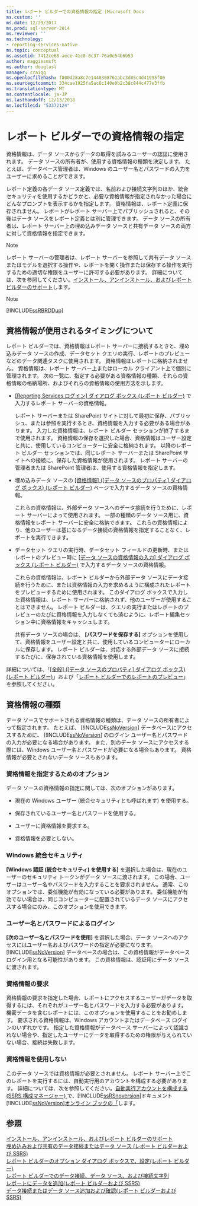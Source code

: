 ```yaml
---
title: レポート ビルダーでの資格情報の指定 |Microsoft Docs
ms.custom: ''
ms.date: 12/29/2017
ms.prod: sql-server-2014
ms.reviewer: ''
ms.technology:
- reporting-services-native
ms.topic: conceptual
ms.assetid: 7412ce68-aece-41c0-8c37-76a0e54b6b53
author: maggiesmsft
ms.author: douglasl
manager: craigg
ms.openlocfilehash: f800d28a8c7e1440308761abc3d05c4d41995f00
ms.sourcegitcommit: 334cae1925fa5ac6c140e0b2c38c844c477e3ffb
ms.translationtype: MT
ms.contentlocale: ja-JP
ms.lasthandoff: 12/13/2018
ms.locfileid: "53372124"
---
```

# <a name="specify-credentials-in-report-builder"></a>レポート ビルダーでの資格情報の指定
  資格情報は、データ ソースからデータの取得を試みるユーザーの認証に使用されます。 データ ソースの所有者が、使用する資格情報の種類を決定します。 たとえば、データベース管理者は、Windows のユーザー名とパスワードの入力をユーザーに求めることができます。  
  
 レポート定義の各データ ソース定義では、名前および接続文字列のほか、統合セキュリティを使用するかどうかと、必要な資格情報が指定されなかった場合にどんなプロンプトを表示するかを指定します。 資格情報は、レポート定義に保存されません。 レポートがレポート サーバー上でパブリッシュされると、その後はデータ ソースをレポート定義とは別に管理できます。 データ ソースの所有者は、レポート サーバー上の埋め込みデータ ソースと共有データ ソースの両方に対して資格情報を指定できます。  
  
> [!NOTE]  
>  レポート サーバーの管理者は、レポート サーバーを参照して共有データ ソースまたはモデルを選択する操作や、レポートを開く操作または保存する操作を実行するための適切な権限をユーザーに許可する必要があります。 詳細については、次を参照してください。[インストール、アンインストール、およびレポート ビルダーのサポート](../../2014/reporting-services/install-uninstall-and-report-builder-support.md)します。  
  
> [!NOTE]  
>  [!INCLUDE[ssRBRDDup](../includes/ssrbrddup-md.md)]  
  
## <a name="understanding-when-credentials-are-used"></a>資格情報が使用されるタイミングについて  
 レポート ビルダーでは、資格情報はレポート サーバーに接続するときと、埋め込みデータ ソースの作成、データセット クエリの実行、レポートのプレビューなどのデータ関連タスクに使用されます。 資格情報はレポートに格納されません。 資格情報は、レポート サーバー上またはローカル クライアント上で個別に管理されます。 次の一覧に、指定する必要がある資格情報の種類、それらの資格情報の格納場所、およびそれらの資格情報の使用方法を示します。  
  
-   [[Reporting Services ログイン] ダイアログ ボックス &#40;レポート ビルダー&#41;](report-builder/reporting-services-login-dialog-box-report-builder.md) で入力するレポート サーバーの資格情報。  
  
     レポート サーバーまたは SharePoint サイトに対して最初に保存、パブリッシュ、または参照を実行するとき、資格情報を入力する必要がある場合があります。 入力した資格情報は、レポート ビルダー セッションが終了するまで使用されます。 資格情報の保存を選択した場合、資格情報はユーザー設定と共に、使用しているコンピューターに安全に格納されます。 以降のレポート ビルダー セッションでは、同じレポート サーバーまたは SharePoint サイトへの接続に、保存した資格情報が使用されます。 レポート サーバーの管理者または SharePoint 管理者は、使用する資格情報を指定します。  
  
-   埋め込みデータ ソースの [[資格情報] &#40;[データ ソースのプロパティ] ダイアログ ボックス&#41; &#40;レポート ビルダー&#41;](../../2014/reporting-services/data-source-properties-dialog-box-credentials-report-builder.md) ページで入力するデータ ソースの資格情報。  
  
     これらの資格情報は、外部データ ソースへのデータ接続を行うために、レポート サーバーによって使用されます。 一部の種類のデータ ソース用に、資格情報をレポート サーバーに安全に格納できます。 これらの資格情報により、他のユーザーは基になるデータ接続の資格情報を指定することなく、レポートを実行できます。  
  
-   データセット クエリの実行時、データセット フィールドの更新時、またはレポートのプレビュー時に [[データ ソースの資格情報の入力] ダイアログ ボックス &#40;レポート ビルダー&#41;](report-data/enter-data-source-credentials-dialog-box-report-builder.md) で入力するデータ ソースの資格情報。  
  
     これらの資格情報は、レポート ビルダーから外部データ ソースにデータ接続を行うために、または資格情報の入力を求めるように構成されたレポートをプレビューするために使用されます。 このダイアログ ボックスで入力した資格情報は、レポート サーバーに格納されず、他のユーザーが使用することはできません。 レポート ビルダーは、クエリの実行またはレポートのプレビューのたびに資格情報を入力しなくても済むように、レポート編集セッション中に資格情報をキャッシュします。  
  
     共有データ ソースの場合は、 **[パスワードを保存する]** オプションを使用して、資格情報をユーザー設定と共に、使用しているコンピューターにローカルに保存します。 レポート ビルダーは、対応する外部データ ソースに接続するたびに、保存されている資格情報を使用します。  
  
 詳細については、「[[全般] &#40;[データ ソースのプロパティ] ダイアログ ボックス&#41; &#40;レポート ビルダー&#41;](../../2014/reporting-services/data-source-properties-dialog-box-general-report-builder.md)」および「[レポート ビルダーでのレポートのプレビュー](report-builder/previewing-reports-in-report-builder.md)」を参照してください。  
  
## <a name="types-of-credentials"></a>資格情報の種類  
 データ ソースでサポートされる資格情報の種類は、データ ソースの所有者によって指定されます。 たとえば、 [!INCLUDE[ssNoVersion](../includes/ssnoversion-md.md)] データベースにアクセスするために、 [!INCLUDE[ssNoVersion](../includes/ssnoversion-md.md)] のログイン ユーザー名とパスワードの入力が必要になる場合があります。 また、別のデータ ソースにアクセスする際には、Windows ユーザー名とパスワードが必要になる場合もあります。 資格情報が必要とされないデータ ソースもあります。  
  
### <a name="options-for-specifying-credentials"></a>資格情報を指定するためのオプション  
 データ ソースの資格情報の指定に関しては、次のオプションがあります。  
  
-   現在の Windows ユーザー (統合セキュリティとも呼ばれます) を使用する。  
  
-   保存されているユーザー名とパスワードを使用する。  
  
-   ユーザーに資格情報を要求する。  
  
-   資格情報を必要としない。  
  
### <a name="windows-integrated-security"></a>Windows 統合セキュリティ  
 **[Windows 認証 (統合セキュリティ) を使用する]** を選択した場合は、現在のユーザーのセキュリティ トークンがデータ ソースに渡されます。 この場合、ユーザーはユーザー名やパスワードを入力することを要求されません。 通常、このオプションでは、委任機能が有効になっている必要があります。 委任機能が有効でない場合は、同じコンピューターに配置されているデータ ソースにアクセスする場合にのみ、このオプションを使用できます。  
  
### <a name="user-name-and-password-login"></a>ユーザー名とパスワードによるログイン  
 **[次のユーザー名とパスワードを使用]** を選択した場合、データ ソースへのアクセスにはユーザー名およびパスワードの指定が必要になります。 [!INCLUDE[ssNoVersion](../includes/ssnoversion-md.md)] データベースの場合は、この資格情報がデータベース ログイン用となる可能性があります。 この資格情報は、認証用にデータ ソースに渡されます。  
  
### <a name="prompted-credentials"></a>資格情報の要求  
 資格情報の要求を指定した場合、レポートにアクセスするユーザーがデータを取得するには、それぞれがユーザー名とパスワードを入力する必要があります。 機密データを含むレポートには、このオプションを使用することをお勧めします。 要求される資格情報は、Windows アカウントまたはデータベース ログインのいずれかです。 指定した資格情報がデータベース サーバーによって認識されない場合や、指定したユーザーにデータを取得するための権限が与えられていない場合、接続は失敗します。  
  
### <a name="no-credentials"></a>資格情報を使用しない  
 このデータ ソースでは資格情報が必要とされません。 レポート サーバー上でこのレポートを実行するには、自動実行用のアカウントを構成する必要があります。 詳細については、次を参照してください。[自動実行アカウントを構成する&#40;SSRS 構成マネージャー&#41; ](install-windows/configure-the-unattended-execution-account-ssrs-configuration-manager.md)で、[!INCLUDE[ssRSnoversion](../includes/ssrsnoversion-md.md)]ドキュメント[!INCLUDE[ssNoVersion](../includes/ssnoversion-md.md)][オンライン ブックの「](https://go.microsoft.com/fwlink/?linkid=121312)します。  
  
## <a name="see-also"></a>参照  
 [インストール、アンインストール、およびレポート ビルダーのサポート](../../2014/reporting-services/install-uninstall-and-report-builder-support.md)   
 [埋め込みおよび共有のデータ接続またはデータ ソース (レポート ビルダーおよび SSRS)](../../2014/reporting-services/embedded-and-shared-data-connections-or-data-sources-report-builder-and-ssrs.md)   
 [レポート ビルダーのオプション ダイアログ ボックスで、設定&#40;レポート ビルダー&#41;](report-builder/set-default-options-for-report-builder.md)   
 [レポート ビルダーでのデータ接続、データ ソース、および接続文字列](../../2014/reporting-services/data-connections-data-sources-and-connection-strings-in-report-builder.md)   
 [レポートにデータを追加&#40;レポート ビルダーおよび SSRS&#41;](report-data/report-datasets-ssrs.md)   
 [データ接続またはデータ ソース追加および確認&#40;レポート ビルダーおよび SSRS&#41;](report-data/add-and-verify-a-data-connection-report-builder-and-ssrs.md)  
  
  
